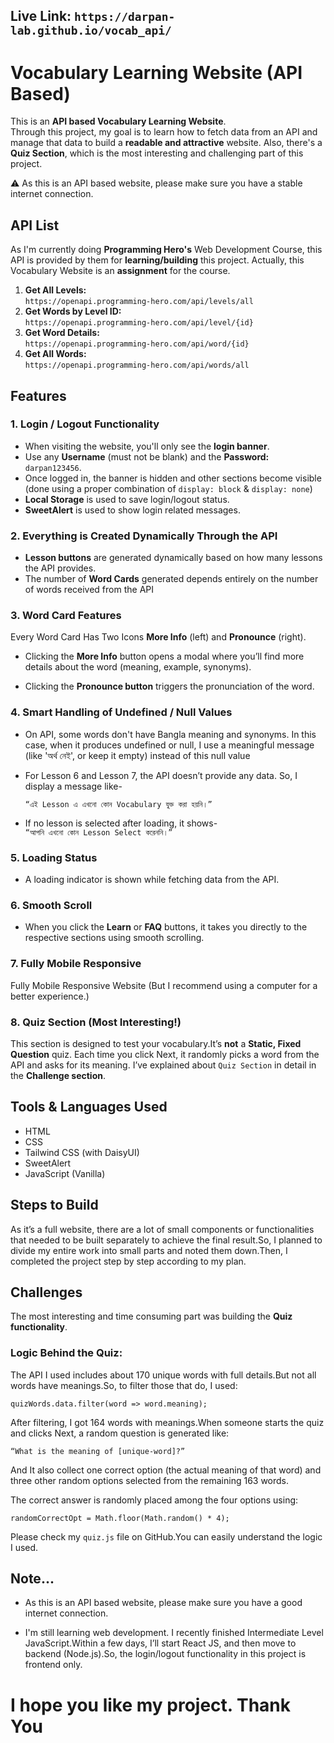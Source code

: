 ## **Live Link: `https://darpan-lab.github.io/vocab_api/`**

# Vocabulary Learning Website (API Based)

This is an **API based Vocabulary Learning Website**.  
Through this project, my goal is to learn how to fetch data from an API and manage that data to build a **readable and attractive** website.  Also, there's a **Quiz Section**, which is the most interesting and challenging part of this project.  

⚠️ As this is an API based website, please make sure you have a stable internet connection.

## API List
As I'm currently doing **Programming Hero's** Web Development Course, this API is provided by them for **learning/building** this project. Actually, this Vocabulary Website is an **assignment** for the course.

1. **Get All Levels:**  
   `https://openapi.programming-hero.com/api/levels/all`
2. **Get Words by Level ID:**  
   `https://openapi.programming-hero.com/api/level/{id}`
3. **Get Word Details:**  
   `https://openapi.programming-hero.com/api/word/{id}`
4. **Get All Words:**  
   `https://openapi.programming-hero.com/api/words/all`

## Features

### 1. Login / Logout Functionality
- When visiting the website, you'll only see the **login banner**.
- Use any **Username** (must not be blank) and the **Password:** `darpan123456`.
- Once logged in, the banner is hidden and other sections become visible (done using a proper combination of `display: block` & `display: none`)
- **Local Storage** is used to save login/logout status.
- **SweetAlert** is used to show login related messages.

### 2. Everything is Created Dynamically Through the API
- **Lesson buttons** are generated dynamically based on how many lessons the API provides.
- The number of **Word Cards** generated depends entirely on the number of words received from the API

### 3. Word Card Features

Every Word Card Has Two Icons **More Info** (left) and **Pronounce** (right).

- Clicking the **More Info** button opens a modal where you’ll find more details about the word (meaning, example, synonyms).

- Clicking the **Pronounce button** triggers the pronunciation of the word.

### 4. Smart Handling of Undefined / Null Values
- On API, some words don't have Bangla meaning and synonyms. In this case, when it produces undefined or null, I use a meaningful message (like 'অর্থ নেই', or keep it empty) instead of this null value
- For Lesson 6 and Lesson 7, the API doesn’t provide any data. So, I display a message like-
    
    `“এই Lesson এ এখনো কোন Vocabulary যুক্ত করা হয়নি।”`
- If no lesson is selected after loading, it shows-  
  `“আপনি এখনো কোন Lesson Select করেননি।”`

### 5. Loading Status
- A loading indicator is shown while fetching data from the API.

### 6. Smooth Scroll
- When you click the **Learn** or **FAQ** buttons, it takes you directly to the respective sections using smooth scrolling.

### 7. Fully Mobile Responsive
Fully Mobile Responsive Website
(But I recommend using a computer for a better experience.)

### 8. Quiz Section (Most Interesting!)
This section is designed to test your vocabulary.It’s **not** a **Static, Fixed Question** quiz. Each time you click Next, it randomly picks a word from the API and asks for its meaning. I’ve explained about `Quiz Section` in detail in the **Challenge section**.

## Tools & Languages Used

- HTML  
- CSS  
- Tailwind CSS (with DaisyUI)  
- SweetAlert  
- JavaScript (Vanilla)

## Steps to Build

As it’s a full website, there are a lot of small components or functionalities that needed to be built separately to achieve the final result.So, I planned to divide my entire work into small parts and noted them down.Then, I completed the project step by step according to my plan.

## Challenges

The most interesting and time consuming part was building the **Quiz functionality**.

### Logic Behind the Quiz:
The API I used includes about 170 unique words with full details.But not all words have meanings.So, to filter those that do, I used:

`quizWords.data.filter(word => word.meaning);`

After filtering, I got 164 words with meanings.When someone starts the quiz and clicks Next, a random question is generated like:

`“What is the meaning of [unique-word]?”`

And It also collect one correct option (the actual meaning of that word) and three other random options selected from the remaining 163 words.

The correct answer is randomly placed among the four options using:

`randomCorrectOpt = Math.floor(Math.random() * 4);`

Please check my `quiz.js` file on GitHub.You can easily understand the logic I used.

## Note...

- As this is an API based website, please make sure you have a good internet connection.

- I'm still learning web development. I recently finished Intermediate Level JavaScript.Within a few days, I’ll start React JS, and then move to backend (Node.js).So, the login/logout functionality in this project is frontend only.

# I hope you like my project. Thank You